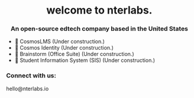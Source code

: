 <h1 align="center">welcome to nterlabs.</h1>
<h3 align="center">An open-source edtech company based in the United States</h3>

- 🚧 CosmosLMS (Under construction.)
- 🚧 Cosmos Identity (Under construction.)
- 🚧 Brainstorm (Office Suite) (Under construction.)
- 🚧 Student Information System (SIS) (Under construction.)



<h3 align="left">Connect with us:</h3>
<p align="left">
hello@nterlabs.io
</p>

